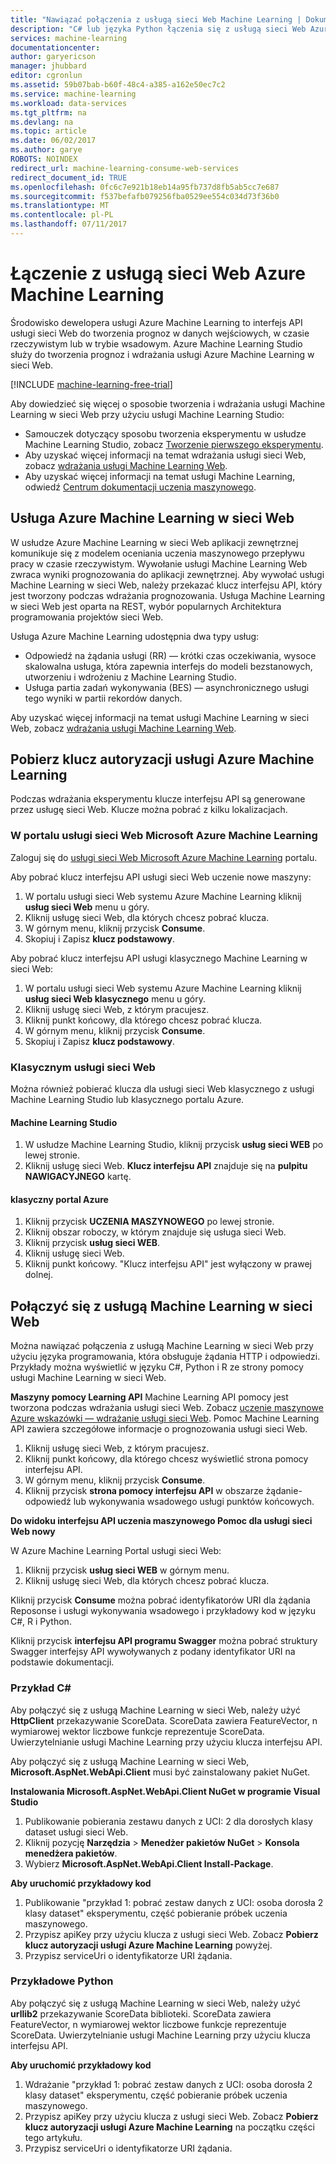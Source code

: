 ```yaml
---
title: "Nawiązać połączenia z usługą sieci Web Machine Learning | Dokumentacja firmy Microsoft"
description: "C# lub języka Python łączenia się z usługą sieci Web Azure Machine Learning, przy użyciu klucza autoryzacji."
services: machine-learning
documentationcenter: 
author: garyericson
manager: jhubbard
editor: cgronlun
ms.assetid: 59b07bab-b60f-48c4-a385-a162e50ec7c2
ms.service: machine-learning
ms.workload: data-services
ms.tgt_pltfrm: na
ms.devlang: na
ms.topic: article
ms.date: 06/02/2017
ms.author: garye
ROBOTS: NOINDEX
redirect_url: machine-learning-consume-web-services
redirect_document_id: TRUE
ms.openlocfilehash: 0fc6c7e921b18eb14a95fb737d8fb5ab5cc7e687
ms.sourcegitcommit: f537befafb079256fba0529ee554c034d73f36b0
ms.translationtype: MT
ms.contentlocale: pl-PL
ms.lasthandoff: 07/11/2017
---
```

# <a name="connect-to-an-azure-machine-learning-web-service"></a>Łączenie z usługą sieci Web Azure Machine Learning
Środowisko dewelopera usługi Azure Machine Learning to interfejs API usługi sieci Web do tworzenia prognoz w danych wejściowych, w czasie rzeczywistym lub w trybie wsadowym. Azure Machine Learning Studio służy do tworzenia prognoz i wdrażania usługi Azure Machine Learning w sieci Web.

[!INCLUDE [machine-learning-free-trial](../../includes/machine-learning-free-trial.md)]

Aby dowiedzieć się więcej o sposobie tworzenia i wdrażania usługi Machine Learning w sieci Web przy użyciu usługi Machine Learning Studio:

* Samouczek dotyczący sposobu tworzenia eksperymentu w usłudze Machine Learning Studio, zobacz [Tworzenie pierwszego eksperymentu](machine-learning-create-experiment.md).
* Aby uzyskać więcej informacji na temat wdrażania usługi sieci Web, zobacz [wdrażania usługi Machine Learning Web](machine-learning-publish-a-machine-learning-web-service.md).
* Aby uzyskać więcej informacji na temat usługi Machine Learning, odwiedź [Centrum dokumentacji uczenia maszynowego](https://azure.microsoft.com/documentation/services/machine-learning/).

## <a name="azure-machine-learning-web-service"></a>Usługa Azure Machine Learning w sieci Web
W usłudze Azure Machine Learning w sieci Web aplikacji zewnętrznej komunikuje się z modelem oceniania uczenia maszynowego przepływu pracy w czasie rzeczywistym. Wywołanie usługi Machine Learning Web zwraca wyniki prognozowania do aplikacji zewnętrznej. Aby wywołać usługi Machine Learning w sieci Web, należy przekazać klucz interfejsu API, który jest tworzony podczas wdrażania prognozowania. Usługa Machine Learning w sieci Web jest oparta na REST, wybór popularnych Architektura programowania projektów sieci Web.

Usługa Azure Machine Learning udostępnia dwa typy usług:

* Odpowiedź na żądania usługi (RR) — krótki czas oczekiwania, wysoce skalowalna usługa, która zapewnia interfejs do modeli bezstanowych, utworzeniu i wdrożeniu z Machine Learning Studio.
* Usługa partia zadań wykonywania (BES) — asynchronicznego usługi tego wyniki w partii rekordów danych.

Aby uzyskać więcej informacji na temat usługi Machine Learning w sieci Web, zobacz [wdrażania usługi Machine Learning Web](machine-learning-publish-a-machine-learning-web-service.md).

## <a name="get-an-azure-machine-learning-authorization-key"></a>Pobierz klucz autoryzacji usługi Azure Machine Learning
Podczas wdrażania eksperymentu klucze interfejsu API są generowane przez usługę sieci Web. Klucze można pobrać z kilku lokalizacjach.

### <a name="from-the-microsoft-azure-machine-learning-web-services-portal"></a>W portalu usługi sieci Web Microsoft Azure Machine Learning
Zaloguj się do [usługi sieci Web Microsoft Azure Machine Learning](https://services.azureml.net) portalu.

Aby pobrać klucz interfejsu API usługi sieci Web uczenie nowe maszyny:

1. W portalu usługi sieci Web systemu Azure Machine Learning kliknij **usług sieci Web** menu u góry.
2. Kliknij usługę sieci Web, dla których chcesz pobrać klucza.
3. W górnym menu, kliknij przycisk **Consume**.
4. Skopiuj i Zapisz **klucz podstawowy**.

Aby pobrać klucz interfejsu API usługi klasycznego Machine Learning w sieci Web:

1. W portalu usługi sieci Web systemu Azure Machine Learning kliknij **usług sieci Web klasycznego** menu u góry.
2. Kliknij usługę sieci Web, z którym pracujesz.
3. Kliknij punkt końcowy, dla którego chcesz pobrać klucza.
4. W górnym menu, kliknij przycisk **Consume**.
5. Skopiuj i Zapisz **klucz podstawowy**.

### <a name="classic-web-service"></a>Klasycznym usługi sieci Web
 Można również pobierać klucza dla usługi sieci Web klasycznego z usługi Machine Learning Studio lub klasycznego portalu Azure.

#### <a name="machine-learning-studio"></a>Machine Learning Studio
1. W usłudze Machine Learning Studio, kliknij przycisk **usług sieci WEB** po lewej stronie.
2. Kliknij usługę sieci Web. **Klucz interfejsu API** znajduje się na **pulpitu NAWIGACYJNEGO** kartę.

#### <a name="azure-classic-portal"></a>klasyczny portal Azure
1. Kliknij przycisk **UCZENIA MASZYNOWEGO** po lewej stronie.
2. Kliknij obszar roboczy, w którym znajduje się usługa sieci Web.
3. Kliknij przycisk **usług sieci WEB**.
4. Kliknij usługę sieci Web.
5. Kliknij punkt końcowy. "Klucz interfejsu API" jest wyłączony w prawej dolnej.

## <a id="connect"></a>Połączyć się z usługą Machine Learning w sieci Web
Można nawiązać połączenia z usługą Machine Learning w sieci Web przy użyciu języka programowania, która obsługuje żądania HTTP i odpowiedzi. Przykłady można wyświetlić w języku C#, Python i R ze strony pomocy usługi Machine Learning w sieci Web.

**Maszyny pomocy Learning API** Machine Learning API pomocy jest tworzona podczas wdrażania usługi sieci Web. Zobacz [uczenie maszynowe Azure wskazówki — wdrażanie usługi sieci Web](machine-learning-walkthrough-5-publish-web-service.md).
Pomoc Machine Learning API zawiera szczegółowe informacje o prognozowania usługi sieci Web.

1. Kliknij usługę sieci Web, z którym pracujesz.
2. Kliknij punkt końcowy, dla którego chcesz wyświetlić strona pomocy interfejsu API.
3. W górnym menu, kliknij przycisk **Consume**.
4. Kliknij przycisk **strona pomocy interfejsu API** w obszarze żądanie-odpowiedź lub wykonywania wsadowego usługi punktów końcowych.

**Do widoku interfejsu API uczenia maszynowego Pomoc dla usługi sieci Web nowy**

W Azure Machine Learning Portal usługi sieci Web:

1. Kliknij przycisk **usług sieci WEB** w górnym menu.
2. Kliknij usługę sieci Web, dla których chcesz pobrać klucza.

Kliknij przycisk **Consume** można pobrać identyfikatorów URI dla żądania Reposonse i usługi wykonywania wsadowego i przykładowy kod w języku C#, R i Python.

Kliknij przycisk **interfejsu API programu Swagger** można pobrać struktury Swagger interfejsy API wywoływanych z podany identyfikator URI na podstawie dokumentacji.

### <a name="c-sample"></a>Przykład C#
Aby połączyć się z usługą Machine Learning w sieci Web, należy użyć **HttpClient** przekazywanie ScoreData. ScoreData zawiera FeatureVector, n wymiarowej wektor liczbowe funkcje reprezentuje ScoreData. Uwierzytelnianie usługi Machine Learning przy użyciu klucza interfejsu API.

Aby połączyć się z usługą Machine Learning w sieci Web, **Microsoft.AspNet.WebApi.Client** musi być zainstalowany pakiet NuGet.

**Instalowania Microsoft.AspNet.WebApi.Client NuGet w programie Visual Studio**

1. Publikowanie pobierania zestawu danych z UCI: 2 dla dorosłych klasy dataset usługi sieci Web.
2. Kliknij pozycję **Narzędzia** > **Menedżer pakietów NuGet** > **Konsola menedżera pakietów**.
3. Wybierz **Microsoft.AspNet.WebApi.Client Install-Package**.

**Aby uruchomić przykładowy kod**

1. Publikowanie "przykład 1: pobrać zestaw danych z UCI: osoba dorosła 2 klasy dataset" eksperymentu, część pobieranie próbek uczenia maszynowego.
2. Przypisz apiKey przy użyciu klucza z usługi sieci Web. Zobacz **Pobierz klucz autoryzacji usługi Azure Machine Learning** powyżej.
3. Przypisz serviceUri o identyfikatorze URI żądania.

### <a name="python-sample"></a>Przykładowe Python
Aby połączyć się z usługą Machine Learning w sieci Web, należy użyć **urllib2** przekazywanie ScoreData biblioteki. ScoreData zawiera FeatureVector, n wymiarowej wektor liczbowe funkcje reprezentuje ScoreData. Uwierzytelnianie usługi Machine Learning przy użyciu klucza interfejsu API.

**Aby uruchomić przykładowy kod**

1. Wdrażanie "przykład 1: pobrać zestaw danych z UCI: osoba dorosła 2 klasy dataset" eksperymentu, część pobieranie próbek uczenia maszynowego.
2. Przypisz apiKey przy użyciu klucza z usługi sieci Web. Zobacz **Pobierz klucz autoryzacji usługi Azure Machine Learning** na początku części tego artykułu.
3. Przypisz serviceUri o identyfikatorze URI żądania.

